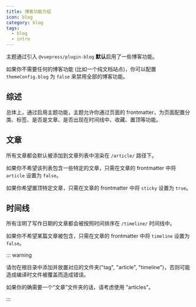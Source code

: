 ```yaml
---
title: 博客功能介绍
icon: blog
category: blog
tags:
  - blog
  - intro
---
```


主题通过引入 `@vuepress/plugin-blog` **默认**启用了一些博客功能。

如果你不需要任何的博客功能 (比如一个纯文档站点)，你可以配置 `themeConfig.blog` 为 `false` 来禁用全部的博客功能。

<!-- more -->

## 综述

总体上，通过启用主题功能，主题允许你通过页面的 frontmatter，为页面配置分类、标签、是否是文章、是否出现在时间线中、收藏、置顶等功能。

## 文章

所有文章都会默认被添加到文章列表中渲染在 `/article/` 路径下。

如果你不希望该列表包含一些特定的文章，只需在文章的 frontmatter 中将 `article` 设置为 `false`。

如果你希望置顶特定文章，只需在文章的 frontmatter 中将 `sticky` 设置为 `true`。

## 时间线

所有注明了写作日期的文章都会被按照时间排序在 `/timeline/` 时间线中。

如果你不希望某篇文章被包含，只需在文章的 frontmatter 中将 `timeline` 设置为 `false`。

::: warning

请勿在根目录中添加并放置对应的文件夹("tag", "article", "timeline")，否则可能造成编译时文件被覆盖而造成错误。

如果你的确需要一个“文章”文件夹的话，请考虑使用 "articles"。

:::
